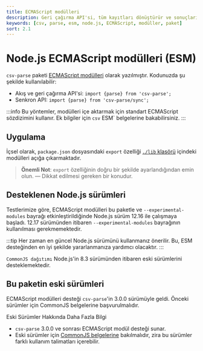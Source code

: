 ```yaml
---
title: ECMAScript modülleri
description: Geri çağırma API'si, tüm kayıtları dönüştürür ve sonuçları kullanıcı tarafından sağlanan bir işleve iletilen tek bir veri kümesine tamponlar. Bu belge, ESM'yi kullanarak `csv-parse` paketinin nasıl entegre edileceğini açıklamaktadır.
keywords: [csv, parse, esm, node.js, ECMAScript, modüller, paket]
sort: 2.1
---
```


# Node.js ECMAScript modülleri (ESM)

`csv-parse` paketi [ECMAScript modülleri](https://nodejs.org/api/esm.html) olarak yazılmıştır. Kodunuzda şu şekilde kullanılabilir:

* Akış ve geri çağırma API'si: `import {parse} from 'csv-parse';`
* Senkron API: `import {parse} from 'csv-parse/sync';`

:::info
Bu yöntemler, modülleri içe aktarmak için standart ECMAScript sözdizimini kullanır. Ek bilgiler için `csv` ESM` belgelerine bakabilirsiniz.
:::

## Uygulama

İçsel olarak, `package.json` dosyasındaki `export` özelliği [`./lib` klasörü](https://github.com/adaltas/node-csv/tree/master/packages/csv-parse/lib) içindeki modülleri açığa çıkarmaktadır. 

> **Önemli Not**: `export` özelliğinin doğru bir şekilde ayarlandığından emin olun. 
> — Dikkat edilmesi gereken bir konudur.

## Desteklenen Node.js sürümleri

Testlerimize göre, ECMAScript modülleri bu paketle ve `--experimental-modules` bayrağı etkinleştirildiğinde Node.js sürüm 12.16 ile çalışmaya başladı. 12.17 sürümünden itibaren `--experimental-modules` bayrağının kullanılması gerekmemektedir.

:::tip
Her zaman en güncel Node.js sürümünü kullanmanız önerilir. Bu, ESM desteğinden en iyi şekilde yararlanmanıza yardımcı olacaktır.
:::

`CommonJS dağıtımı` Node.js'in 8.3 sürümünden itibaren eski sürümlerini desteklemektedir.

## Bu paketin eski sürümleri

ECMAScript modülleri desteği `csv-parse`'in 3.0.0 sürümüyle geldi. Önceki sürümler için CommonJS belgelerine başvurulmalıdır.


Eski Sürümler Hakkında Daha Fazla Bilgi

* `csv-parse` 3.0.0 ve sonrası ECMAScript modül desteği sunar.
* Eski sürümler için [CommonJS belgelerine](https://github.com/adaltas/node-csv) bakılmalıdır, zira bu sürümler farklı kullanım talimatları içerebilir.

